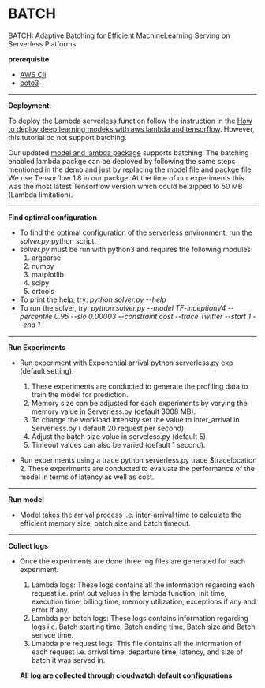 # BATCH
BATCH: Adaptive Batching for Efficient MachineLearning Serving on Serverless Platforms


**prerequisite**

- [AWS  Cli](https://aws.amazon.com/cli/)
- [boto3](https://boto3.amazonaws.com/v1/documentation/api/latest/index.html)

---
**Deployment:**

To deploy the Lambda serverless function follow the instruction in the [How to deploy deep learning modeks with aws lambda and tensorflow](https://aws.amazon.com/blogs/machine-learning/how-to-deploy-deep-learning-models-with-aws-lambda-and-tensorflow/). However, this tutorial do not support batching.


Our updated [model and lambda package](https://drive.google.com/drive/folders/1g7An2M7bIVJhdUFQESInCX5zokS0EF0r?usp=sharing) supports batching. The batching enabled lambda packge can be deployed by following the same steps mentioned in the demo and just by replacing the model file and packge file. We use Tensorflow 1.8 in our packge. At the time of our experiments this was the most latest Tensorflow version which could be zipped to 50 MB (Lambda limitation). 



-----
**Find optimal configuration**
- To find the optimal configuration of the serverless environment, run the _solver.py_ python script.
- _solver.py_ must be run with python3 and requires the following modules:
   1. argparse
   2. numpy
   3. matplotlib
   4. scipy
   5. ortools
- To print the help, try: _python solver.py --help_
- To run the solver, try: _python solver.py --model TF-inceptionV4 --percentile 0.95 --slo 0.00003 --constraint cost --trace Twitter --start 1 --end 1_
---
**Run Experiments**
- Run experiment with Exponential arrival python serverless.py exp (default setting).
   1. These experiments are conducted to generate the profiling data to train the model for prediction.
   2. Memory size can be adjusted for each experiments by varying the memory value in Serverless.py (default 3008 MB).
   3. To change the workload intensity set the value to inter_arrival in Serverless.py ( default 20 request per second).
   4. Adjust the batch size value in serveless.py (default 5).
   5. Timeout values can also be varied (default 1 second).
   
- Run experiments using a trace python serverless.py trace $tracelocation
   2. These experiments are conducted to evaluate the performance of the model in terms of latency as well as cost.
----
**Run model**
- Model takes the arrival process i.e. inter-arrival time to calculate the efficient memory size, batch size and batch timeout. 
-----
**Collect logs**
- Once the experiments are done three log files are generated for each experiment.
  1. Lambda logs: These logs contains all the information regarding each request i.e. print out values in the lambda function, init time, execution time, billing time, memory utilization, exceptions if any and error if any.
  2. Lambda per batch logs: These logs contains information regarding logs i.e. Batch starting time, Batch ending time, Batch size and Batch serivce time.
  3. Lmabda pre request logs: This file contains all the information of each request i.e. arrival time, departure time, latency, and size of batch it was served in.
  
  
  **All log are collected through cloudwatch default configurations**
